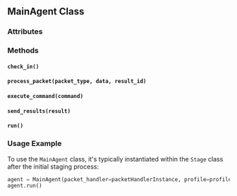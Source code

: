 ## MainAgent Class
### Attributes
### Methods
#### `check_in()`
#### `process_packet(packet_type, data, result_id)`
#### `execute_command(command)`
#### `send_results(result)`
#### `run()`
### Usage Example
To use the `MainAgent` class, it's typically instantiated within the `Stage` class after the initial staging process:
```python
agent = MainAgent(packet_handler=packetHandlerInstance, profile=profile, server=server, session_id=session_id, kill_date=kill_date, working_hours=working_hours)
agent.run()
```

